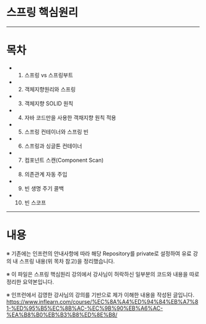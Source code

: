 # 스프링 핵심원리
---
# 목차
- 1. 스프링 vs 스프링부트
- 2. 객체지향원리와 스프링
- 3. 객체지향 SOLID 원칙
- 4. 자바 코드만을 사용한 객채지향 원칙 적용
- 5. 스프링 컨테이너와 스프링 빈
- 6. 스프링과 싱글톤 컨테이너
- 7. 컴포넌트 스캔(Component Scan)
- 8. 의존관계 자동 주입
- 9. 빈 생명 주기 콜백
- 10. 빈 스코프
---
# 내용

※ 기존에는 인프런의 안내사항에 따라 해당 Repository를 private로 설정하여 유료 강의 내 스프링 내용(위 목차 참고)을 정리했습니다.

※ 이 파일은 스프링 핵심원리 강의에서 강사님이 허락하신 일부분의 코드와 내용을 따로 정리한 요약본입니다.

※ 인프런에서 김영한 강사님의 강의를 기반으로 제가 이해한 내용을 작성된 글입니다. 
https://www.inflearn.com/course/%EC%8A%A4%ED%94%84%EB%A7%81-%ED%95%B5%EC%8B%AC-%EC%9B%90%EB%A6%AC-%EA%B8%B0%EB%B3%B8%ED%8E%B8/
